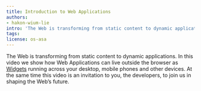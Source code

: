 ```yaml
---
title: Introduction to Web Applications
authors:
- hakon-wium-lie
intro: 'The Web is transforming from static content to dynamic applications. In this video we show how Web Applications can live outside the browser as Widgets running across your desktop, mobile phones and other devices. At the same time this video is an invitation to you, the developers, to join us in shaping the Web’s future.'
tags:
license: os-asa
---
```


The Web is transforming from static content to dynamic applications. In this video we show how Web Applications can live outside the browser as [Widgets][1] running across your desktop, mobile phones and other devices. At the same time this video is an invitation to you, the developers, to join us in shaping the Web’s future.

[1]: http://my.opera.com/community/customize/widgets/
